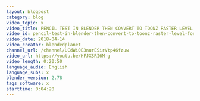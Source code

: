 ```yaml
---
layout: blogpost
category: blog
video_topic: x
video_title: PENCIL TEST IN BLENDER THEN CONVERT TO TOONZ RASTER LEVEL FOR PAINT
video_id: pencil-test-in-blender-then-convert-to-toonz-raster-level-for-paint
video_date: 2018-04-14
video_creator: blendedplanet
channel_url: /channel/UCdWi0E3nurESirVtp46fzuw
video_url: https://youtu.be/HFJXSRI6M-g
video_length: 0:20:50
language_audio: English
language_subs: x
blender_version: 2.78
tags_software: x
starttime: 0:04:20
---
```

